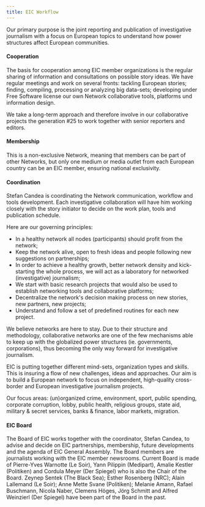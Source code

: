 ```yaml
---
title: EIC Workflow
---
```


Our primary purpose is the joint reporting and publication of investigative journalism with a focus on European topics to understand how power structures affect European communities.

#### Cooperation

The basis for cooperation among EIC member organizations is the regular sharing of information and consultations on possible story ideas. We have regular meetings and work on several fronts: tackling European stories; finding, compiling, processing or analyzing big data-sets; developing under Free Software license our own Network collaborative tools, platforms und information design.

We take a long-term approach and therefore involve in our collaborative projects the generation #25 to work together with senior reporters and editors.

#### Membership

This is a non-exclusive Network, meaning that members can be part of other Networks, but only one medium or media outlet from each European country can be an EIC member, ensuring national exclusivity.

#### Coordination

Stefan Candea is coordinating the Network communication, workflow and tools development. Each investigative collaboration will have him working closely with the story initiator to decide on the work plan, tools and publication schedule.

Here are our governing principles:

  *   In a healthy network all nodes (participants) should profit from the network;
  *   Keep the network alive, open to fresh ideas and people following new suggestions on partnerships;
  *   In order to achieve a healthy growth, better network density and kick-starting the whole process, we will act as a laboratory for networked (investigative) journalism;
  *   We start with basic research projects that would also be used to establish networking tools and collaborative platforms;
  *   Decentralize the network's decision making process on new stories, new partners, new projects;
  *   Understand and follow a set of predefined routines for each new project.

We believe networks are here to stay. Due to their structure and methodology, collaborative networks are one of the few mechanisms able to keep up with the globalized power structures (ie. governments, corporations), thus becoming the only way forward for investigative journalism.

EIC is putting together different mind-sets, organization types and skills. This is insuring a flow of new challenges, ideas and approaches. Our aim is to build a European network to focus on independent, high-quality cross-border and European investigative journalism projects.

Our focus areas: (un)organized crime, environment, sport, public spending, corporate corruption, lobby, public health, religious groups, state aid, military & secret services, banks & finance, labor markets, migration.

#### EIC Board 

The Board of EIC works together with the coordinator, Stefan Candea, to advise and decide on EIC partnerships, membership, future developments and the agenda of EIC General Assembly. The Board members are journalists working with the EIC member newsrooms. Current Board is made of Pierre-Yves Warnotte (Le Soir), Yann Pilippin (Medipart), Amalie Kestler (Politiken) and Cordula Meyer (Der Spiegel) who is also the Chair of the Board. Zeynep Sentek (The Black Sea); Esther Rosenberg (NRC); Alain Lallemand (Le Soir); Anne Mette Svane (Politiken); Melanie Amann, Rafael Buschmann,  Nicola Naber, Clemens Höges, Jörg Schmitt and Alfred Weinzierl (Der Spiegel) have been part of the Board in the past.
